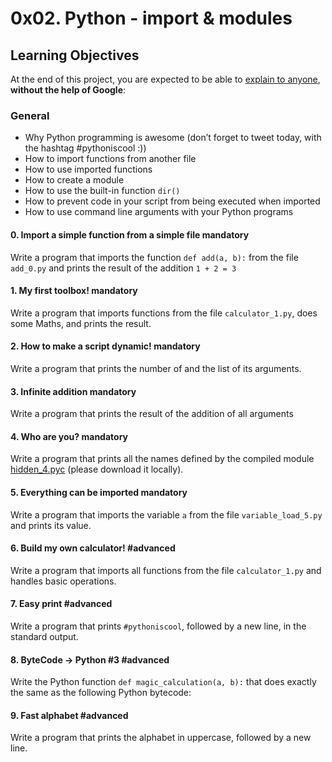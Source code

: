 <h1 class="gap">0x02. Python - import &amp; modules</h1>
<h2>Learning Objectives</h2>

<p>At the end of this project, you are expected to be able to <a href="/rltoken/tYTe27UcZw_BvyocAF6qeQ" title="explain to anyone" target="_blank">explain to anyone</a>, <strong>without the help of Google</strong>:</p>

<h3>General</h3>

<ul>
<li>Why Python programming is awesome (don’t forget to tweet today, with the hashtag #pythoniscool :))</li>
<li>How to import functions from another file</li>
<li>How to use imported functions</li>
<li>How to create a module</li>
<li>How to use the built-in function <code>dir()</code></li>
<li>How to prevent code in your script from being executed when imported</li>
<li>How to use command line arguments with your Python programs</li>
</ul>

<h4 class="task">
    0. Import a simple function from a simple file
      <span class="alert alert-warning mandatory-optional">
        mandatory
      </span>
  </h4>

  <p>Write a program that imports the function <code>def add(a, b):</code> from the file <code>add_0.py</code> and prints the result of the addition <code>1 + 2 = 3</code></p>

<h4 class="task">
    1. My first toolbox!
      <span class="alert alert-warning mandatory-optional">
        mandatory
      </span>
  </h4>

  <p>Write a program that imports functions from the file <code>calculator_1.py</code>, does some Maths, and prints the result.</p>

<h4 class="task">
    2. How to make a script dynamic!
      <span class="alert alert-warning mandatory-optional">
        mandatory
      </span>
  </h4>

  <p>Write a program that prints the number of and the list of its arguments.</p>

 <h4 class="task">
    3. Infinite addition
      <span class="alert alert-warning mandatory-optional">
        mandatory
      </span>
  </h4>

  <p>Write a program that prints the result of the addition of all arguments</p>

<h4 class="task">
    4. Who are you?
      <span class="alert alert-warning mandatory-optional">
        mandatory
      </span>
  </h4>

  <p>Write a program that prints all the names defined by the compiled module <a href="https://github.com/holbertonschool/0x02.py/raw/master/hidden_4.pyc" title="hidden_4.pyc" target="_blank">hidden_4.pyc</a> (please download it locally).</p>

 <h4 class="task">
    5. Everything can be imported
      <span class="alert alert-warning mandatory-optional">
        mandatory
      </span>
  </h4>

  <p>Write a program that imports the variable <code>a</code> from the file <code>variable_load_5.py</code> and prints its value.</p>

<h4 class="task">
    6. Build my own calculator!
      <span class="alert alert-info mandatory-optional">
        #advanced
      </span>
  </h4>

  <p>Write a program that imports all functions from the file <code>calculator_1.py</code> and handles basic operations.</p>

<h4 class="task">
    7. Easy print
      <span class="alert alert-info mandatory-optional">
        #advanced
      </span>
  </h4>

  <p>Write a program that prints <code>#pythoniscool</code>, followed by a new line, in the standard output.</p>

 <h4 class="task">
    8. ByteCode -&gt; Python #3
      <span class="alert alert-info mandatory-optional">
        #advanced
      </span>
  </h4>

  <p>Write the Python function <code>def magic_calculation(a, b):</code> that does exactly the same as the following Python bytecode:</p>

 <h4 class="task">
    9. Fast alphabet
      <span class="alert alert-info mandatory-optional">
        #advanced
      </span>
  </h4>

  <p>Write a program that prints the alphabet in uppercase, followed by a new line.</p>
